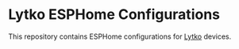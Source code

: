 # Lytko ESPHome Configurations

This repository contains ESPHome configurations for [Lytko](https://lytko.com) devices.
